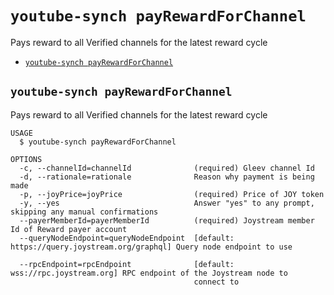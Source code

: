 `youtube-synch payRewardForChannel`
===================================

Pays reward to all Verified channels for the latest reward cycle

* [`youtube-synch payRewardForChannel`](#youtube-synch-payrewardforchannel)

## `youtube-synch payRewardForChannel`

Pays reward to all Verified channels for the latest reward cycle

```
USAGE
  $ youtube-synch payRewardForChannel

OPTIONS
  -c, --channelId=channelId              (required) Gleev channel Id
  -d, --rationale=rationale              Reason why payment is being made
  -p, --joyPrice=joyPrice                (required) Price of JOY token
  -y, --yes                              Answer "yes" to any prompt, skipping any manual confirmations
  --payerMemberId=payerMemberId          (required) Joystream member Id of Reward payer account
  --queryNodeEndpoint=queryNodeEndpoint  [default: https://query.joystream.org/graphql] Query node endpoint to use

  --rpcEndpoint=rpcEndpoint              [default: wss://rpc.joystream.org] RPC endpoint of the Joystream node to
                                         connect to
```
